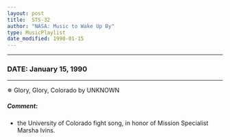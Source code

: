 ```yaml
---
layout: post
title:  STS-32
author: "NASA: Music to Wake Up By"
type: MusicPlaylist
date_modified: 1990-01-15
---
```


----
### DATE: January 15, 1990
----
✵ Glory, Glory, Colorado by UNKNOWN

##### Comment:
* the University of Colorado fight song, in honor of Mission Specialist Marsha Ivins.
